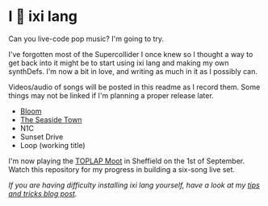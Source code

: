 # I 💚 ixi lang

Can you live-code pop music? I'm going to try.

I've forgotten most of the Supercollider I once knew so I thought a way to get back into it might be to start using ixi lang and making my own synthDefs. I'm now a bit in love, and writing as much in it as I possibly can. 

Videos/audio of songs will be posted in this readme as I record them. Some things may not be linked if I'm planning a proper release later. 

- [Bloom](https://www.youtube.com/watch?v=MJSRAuPQoA8)
- [The Seaside Town](https://www.youtube.com/watch?v=NAyDQdjcNq0)
- N1C
- Sunset Drive
- Loop (working title)

I'm now playing the [TOPLAP Moot](https://toplap.org/moot2018/) in Sheffield on the 1st of September. Watch this repository for my progress in building a six-song live set.

*If you are having difficulty installing ixi lang yourself, have a look at my [tips and tricks blog post](https://emmawinston.me/2018/07/18/installing-ixi-lang/).*